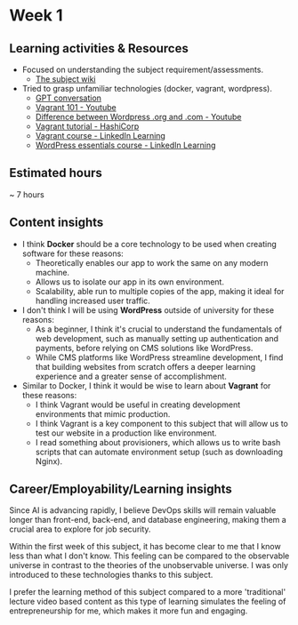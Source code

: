 # Week 1

## Learning activities & Resources
- Focused on understanding the subject requirement/assessments.
    - [The subject wiki](https://github.com/CP3402/subject/wiki)
- Tried to grasp unfamiliar technologies (docker, vagrant, wordpress).
    - [GPT conversation](https://chatgpt.com/share/67959f2b-0f74-8012-93f1-18f66bcdde6d)
    - [Vagrant 101 - Youtube](https://www.youtube.com/watch?v=a6W1hF9CgDQ)
    - [Difference between Wordpress .org and .com - Youtube](https://www.youtube.com/watch?v=kD_Db3TCno0&t=290s)
    - [Vagrant tutorial - HashiCorp](https://developer.hashicorp.com/vagrant/tutorials)
    - [Vagrant course - LinkedIn Learning](https://www.linkedin.com/learning-login/share?account=2223545&forceAccount=false&redirect=https%3A%2F%2Fwww.linkedin.com%2Flearning%2Flearning-vagrant%3Ftrk%3Dshare_ent_url%26shareId%3DNDR0NdkoRvS6BQqNBDfe6g%253D%253D)
    - [WordPress essentials course - LinkedIn Learning](https://www.linkedin.com/learning-login/share?account=2223545&forceAccount=false&redirect=https%3A%2F%2Fwww.linkedin.com%2Flearning%2Fwordpress-essential-training-24651128%3Ftrk%3Dshare_ent_url%26shareId%3D4SB6H0rPR%252FOQ1w6gDfw1TA%253D%253D)
    
## Estimated hours
~ 7 hours

## Content insights
- I think **Docker** should be a core technology to be used when creating software for these reasons:
    - Theoretically enables our app to work the same on any modern machine.
    - Allows us to isolate our app in its own environment.
    - Scalability, able run to multiple copies of the app, making it ideal for handling increased user traffic.
- I don't think I will be using **WordPress** outside of university for these reasons:
    - As a beginner, I think it's crucial to understand the fundamentals of web development, such as manually setting up authentication and payments, before relying on CMS solutions like WordPress.
    - While CMS platforms like WordPress streamline development, I find that building websites from scratch offers a deeper learning experience and a greater sense of accomplishment.
- Similar to Docker, I think it would be wise to learn about **Vagrant** for these reasons:
    - I think Vagrant would be useful in creating development environments that mimic production.
    - I think Vagrant is a key component to this subject that will allow us to test our website in a production like environment.
    - I read something about provisioners, which allows us to write bash scripts that can automate environment setup (such as downloading Nginx).

## Career/Employability/Learning insights
Since AI is advancing rapidly, I believe DevOps skills will remain valuable longer than front-end, back-end, and database engineering, making them a crucial area to explore for job security.

Within the first week of this subject, it has become clear to me that I know less than what I don't know. This feeling can be compared to the observable universe in contrast to the theories of the unobservable universe.  I was only introduced to these technologies thanks to this subject.

I prefer the learning method of this subject compared to a more 'traditional' lecture video based content as this type of learning simulates the feeling of entrepreneurship for me, which makes it more fun and engaging.
